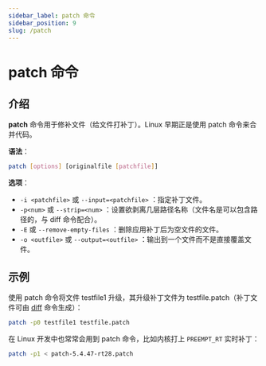 ```yaml
---
sidebar_label: patch 命令
sidebar_position: 9
slug: /patch
---
```


# patch 命令



## 介绍

**patch** 命令用于修补文件（给文件打补丁）。Linux 早期正是使用 patch 命令来合并代码。

**语法**：

```bash
patch [options] [originalfile [patchfile]]
```

**选项**：

- `-i <patchfile>` 或 `--input=<patchfile>` ：指定补丁文件。
- `-p<num>` 或 `--strip=<num>` ：设置欲剥离几层路径名称（文件名是可以包含路径的，与 diff 命令配合）。
- `-E` 或 `--remove-empty-files` ：删除应用补丁后为空文件的文件。
- `-o <outfile>` 或 `--output=<outfile>` ：输出到一个文件而不是直接覆盖文件。



## 示例

使用 patch 命令将文件 testfile1 升级，其升级补丁文件为 testfile.patch（补丁文件可由 [diff](/linux-command/diff) 命令生成）：

```bash
patch -p0 testfile1 testfile.patch 
```

在 Linux 开发中也常常会用到 patch 命令，比如内核打上 `PREEMPT_RT` 实时补丁：

```bash
patch -p1 < patch-5.4.47-rt28.patch
```

